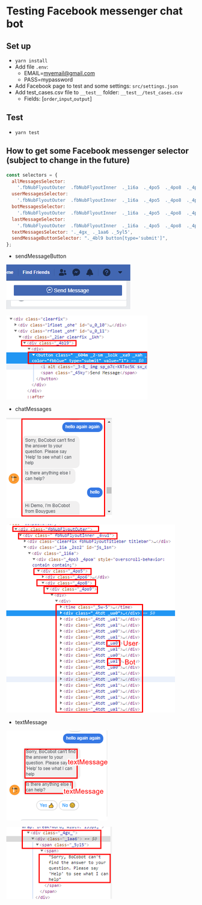 # Testing Facebook messenger chat bot

## Set up

* `yarn install`
* Add file `.env`:
  * EMAIL=myemail@gmail.com
  * PASS=mypassword
* Add Facebook page to test and some settings: `src/settings.json`
* Add test_cases.csv file to `__test__` folder: `__test__/test_cases.csv`
  * Fields: [`order`,`input`,`output`]

## Test

* `yarn test`

## How to get some Facebook messenger selector (subject to change in the future)

```JavaScript
const selectors = {
  allMessagesSelector:
    '.fbNubFlyoutOuter  .fbNubFlyoutInner  ._1i6a  ._4po5  ._4po8  ._4po9  div._4tdt',
  userMessagesSelector:
    '.fbNubFlyoutOuter  .fbNubFlyoutInner  ._1i6a  ._4po5  ._4po8  ._4po9  div._4tdt._ua0',
  botMessagesSelector:
    '.fbNubFlyoutOuter  .fbNubFlyoutInner  ._1i6a  ._4po5  ._4po8  ._4po9  div._4tdt._ua1',
  lastMessageSelector:
    '.fbNubFlyoutOuter  .fbNubFlyoutInner  ._1i6a  ._4po5  ._4po8  ._4po9  div._4tdt:last-child',
  textMessagesSelector: '._4gx_ ._1aa6 ._5yl5',
  sendMessageButtonSelector: "._4bl9 button[type='submit']",
};
```

* sendMessageButton

![](./docs/images/sendMessageButton.png)

![](./docs/images/sendMessageButtonSelector.png)

* chatMessages

![](./docs/images/chatMessages.png)

![](./docs/images/chatMessagesSelector.png)

* textMessage

![](./docs/images/textMessage.png)

![](./docs/images/textMessageSelector.png)
